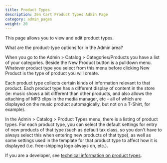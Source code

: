 ```yaml
---
title: Product Types
description: Zen Cart Product Types Admin Page 
category: admin_pages
weight: 20
---
```


This page allows you to view and edit product types.

What are the product-type options for in the Admin area?


When you go to the Admin > Catalog > Categories/Products you have a list of your categories. Beside the New Product button is a pulldown menu. Whatever product type you select from this menu before clicking New Product is the type of product you will create.


Each product type collects certain kinds of information relevant to that product. Each product type has a different display of content in the store (ie: music shows a bit different than other products, and also allows the attaching of MP3 clips in the media manager, etc - all of which are displayed on the music product automagically, but not on a T-Shirt, for example).


In the Admin > Catalog > Product Types menu, there is a listing of product types. For each product type, you can select the default settings for entry of new products of that type (such as default tax class, so you don't have to always select this when entering new products of that type), as well as some settings used in the template for that product type to affect how it is displayed (i.e. free-shipping logo always on, etc.).


If you are a developer, see [technical information on product types](/dev/code/product_types). 
